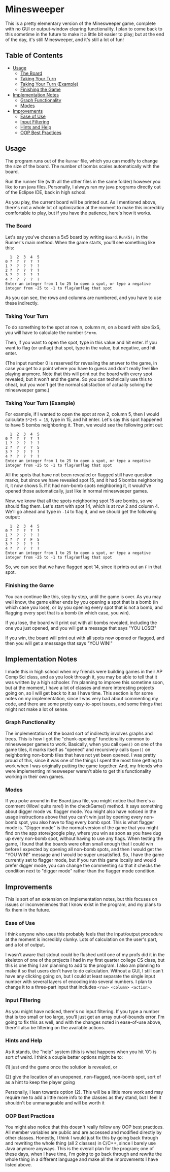 # Minesweeper
This is a pretty elementary version of the Minesweeper game, complete with no GUI or output-window clearing functionality. 
I plan to come back to this sometime in the future to make it a little bit easier to play;
but at the end of the day, it's still Minesweeper, and it's still a lot of fun!
## Table of Contents
- [Usage](#usage)
  - [The Board](#the-board)
  - [Taking Your Turn](#taking-your-turn)
  - [Taking Your Turn (Example)](#taking-your-turn-example)
  - [Finishing the Game](#finishing-the-game)
- [Implementation Notes](#implementation-notes)
  - [Graph Functionality](#graph-functionality)
  - [Modes](#modes)
- [Improvements](#improvements)
  - [Ease of Use](#ease-of-use)
  - [Input Filtering](#input-filtering)
  - [Hints and Help](#hints-and-help)
  - [OOP Best Practices](#oop-best-practices)
## Usage
The program runs out of the `Runner` file, which you can modify to change the size of the board. The number of bombs scales automatically with the board.

Run the runner file (with all the other files in the same folder) however you like to run java files. Personally, I always ran my java programs directly out of the Eclipse IDE, back in high school.

As you play, the current board will be printed out. As I mentioned above, there's not a whole lot of optimization at the moment to make this incredibly comfortable to play,
but if you have the patience, here's how it works. 

### The Board
Let's say you've chosen a 5x5 board by writing `Board.Run(5);` in the Runner's main method. When the game starts, you'll see something like this:
```
  1  2  3  4  5
0 ?  ?  ?  ?  ?
1 ?  ?  ?  ?  ?
2 ?  ?  ?  ?  ?
3 ?  ?  ?  ?  ?
4 ?  ?  ?  ?  ?
Enter an integer from 1 to 25 to open a spot, or type a negative integer from -25 to -1 to flag/unflag that spot
```
As you can see, the rows and columns are numbered, and you have to use these indirectly.

### Taking Your Turn
To do something to the spot at row n, column m, on a board with size SxS, you will have to calculate the number `S*n+m`.

Then, if you want to open the spot, type in this value and hit enter. If you want to flag (or unflag) that spot, type in the value, but negative, and hit enter.

(The input number 0 is reserved for revealing the answer to the game, in case you get to a point where you have to guess and don't really feel like playing anymore. Note that this will print out the board with every spot revealed, but it won't end the game. So you can technically use this to cheat, but you won't get the normal satisfaction of actually solving the minesweeper game.)

### Taking Your Turn (Example)
For example, if I wanted to open the spot at row 2, column 5, then I would calculate `5*2+5 = 15`, type in 15, and hit enter. Let's say this spot happened to have 5 bombs neighboring it. Then, we would see the following print out:
```
  1  2  3  4  5
0 ?  ?  ?  ?  ?
1 ?  ?  ?  ?  ?
2 ?  ?  ?  ?  5
3 ?  ?  ?  ?  ?
4 ?  ?  ?  ?  ?
Enter an integer from 1 to 25 to open a spot, or type a negative integer from -25 to -1 to flag/unflag that spot
```
All the spots that have not been revealed or flagged still have question marks, but since we have revealed spot 15, and it had 5 bombs neighboring it, it now shows 5. If it had non-bomb spots neighboring it, it would've opened those automatically, just like in normal minesweeper games. 

Now, we know that all the spots neighboring spot 15 are bombs, so we should flag them. Let's start with spot 14, which is at row 2 and column 4. We'll go ahead and type in `-14` to flag it, and we should get the following output:
```
  1  2  3  4  5
0 ?  ?  ?  ?  ?
1 ?  ?  ?  ?  ?
2 ?  ?  ?  F  5
3 ?  ?  ?  ?  ?
4 ?  ?  ?  ?  ?
Enter an integer from 1 to 25 to open a spot, or type a negative integer from -25 to -1 to flag/unflag that spot
```
So, we can see that we have flagged spot 14, since it prints out an `F` in that spot.

### Finishing the Game
You can continue like this, step by step, until the game is over. As you may well know, the game either ends by you opening a spot that is a bomb (in which case you lose), or by you opening every spot that is not a bomb, and flagging every spot that is a bomb (in which case, you win).

If you lose, the board will print out with all bombs revealed, including the one you just opened, and you will get a message that says "YOU LOSE!"

If you win, the board will print out with all spots now opened or flagged, and then you will get a messsage that says "YOU WIN!"

## Implementation Notes
I made this in high school when my friends were building games in their AP Comp Sci class, and as you look through it, you may be able to tell that it was written by a high schooler. I'm planning to improve this sometime soon, but at the moment, I have a lot of classes and more interesting projects going on, so I will get back to it as I have time. This section is for some notes on my implementation, since I was very bad about commenting my code, and there are some pretty easy-to-spot issues, and some things that might not make a lot of sense.

### Graph Functionality
The implementation of the board sort of indirectly involves graphs and trees. This is how I got the "chunk-opening" functionality common to minesweeper games to work. Basically, when you call `Open()` on one of the game tiles, it marks itself as "opened" and recursively calls `Open()` on neighboring non-bomb tiles that have not yet been opened. I was pretty proud of this, since it was one of the things I spent the most time getting to work when I was originally putting the game together. And, my friends who were implementing minesweeper weren't able to get this functionality working in their own games.

### Modes
If you poke around in the Board.java file, you might notice that there's a comment (Wow! quite rare!) in the checkGame() method. It says something about digger mode vs. flagger mode. You might also have noticed in the usage instructions above that you can't win just by opening every non-bomb spot, you also have to flag every bomb spot. This is what flagger mode is. "Digger mode" is the normal version of the game that you might find on the app store/google play, where you win as soon as you have dug up every non-bomb spot, without having to use any flags. When testing the game, I found that the boards were often small enough that I could win before I expected by opening all non-bomb spots, and then I would get the "YOU WIN!" message and I would be super unsatisfied. So, I have the game currently set to flagger mode, but if you run this game locally and would prefer digger mode, you can change the commenting so that it checks the condition next to "digger mode" rather than the flagger mode condition.

## Improvements
This is sort of an extension on implementation notes, but this focuses on issues or inconveniences that I know exist in the program, and my plans to fix them in the future.

### Ease of Use
I think anyone who uses this probably feels that the input/output procedure at the moment is incredibly clunky. Lots of calculation on the user's part, and a lot of output. 

I wasn't aware that stdout could be flushed until one of my profs did it in the skeleton of one of the projects I had in my first quarter college CS class, but this is one thing I am planning to add to the program. I also am planning to make it so that users don't have to do calculation. Without a GUI, I still can't have any clicking going on, but I could at least separate the single input number with several layers of encoding into several numbers. I plan to change it to a three-part input that includes `<row> <column> <action>`.

### Input Filtering
As you might have noticed, there's no input filtering. If you type a number that is too small or too large, you'll just get an array out-of-bounds error. I'm going to fix this as well, and with the changes noted in ease-of-use above, there'll also be filtering on the available actions.

### Hints and Help
As it stands, the "help" system (this is what happens when you hit '0') is sort of weird. I think a couple better options might be to:

(1) just end the game once the solution is revealed, or

(2) give the location of an unopened, non-flagged, non-bomb spot, sort of as a hint to keep the player going

Personally, I lean towards option (2). This will be a little more work and may require me to add a little more info to the classes as they stand, but I feel it shouldn't be unmanageable and will be worth it

### OOP Best Practices
You might also notice that this doesn't really follow any OOP best practices. All member variables are public and are accessed and modified directly by other classes. Honestly, I think I would just fix this by going back through and rewriting the whole thing (all 2 classes) in C/C++, since I barely use Java anymore anyways. This is the overall plan for the program; one of these days, when I have time, I'm going to go back through and rewrite the whole thing in a different language and make all the improvements I have listed above.

